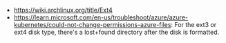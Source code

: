 - https://wiki.archlinux.org/title/Ext4
- https://learn.microsoft.com/en-us/troubleshoot/azure/azure-kubernetes/could-not-change-permissions-azure-files: For the ext3 or ext4 disk type, there's a lost+found directory after the disk is formatted.
